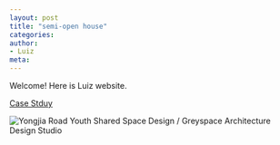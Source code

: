 ```yaml
---
layout: post
title: "semi-open house"
categories:
author:
- Luiz
meta:
---
```

Welcome! Here is Luiz website.

[Case Stduy][2a21c033]

  [2a21c033]: https://jfo2fjsdjf.github.io/lbo/semi-open/

![Yongjia Road Youth Shared Space Design / Greyspace Architecture Design Studio](https://images.adsttc.com/media/images/612d/472a/f91c/811f/3100/0311/slideshow/%E5%89%96%E8%BD%B4%E6%B5%8B%E5%9B%BE_%C2%A9%E7%81%B0%E7%A9%BA%E9%97%B4_Isometric_view_%C2%A9GreySpace.jpg?1630357078)

